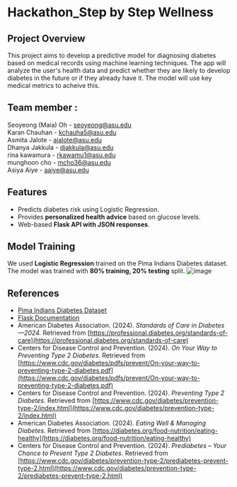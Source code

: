 # Hackathon_Step by Step Wellness

## Project Overview
This project aims to develop a predictive model for diagnosing diabetes based on medical records using machine learning techniques. The app will analyze the user's health data and predict whether they are likely to develop diabetes in the future or if they already have it. The model will use key medical metrics to acheive this.

## Team member : 
Seoyeong (Maia) Oh - seoyeong@asu.edu <br>
Karan Chauhan - kchauha5@asu.edu <br>
Asmita Jalote - ajalote@asu.edu <br>
Dhanya Jakkula - djakkula@asu.edu <br>
rina kawamura - rkawamu1@asu.edu <br>
munghoon cho - mcho36@asu.edu <br>
Asiya Aiye - aaiye@asu.edu <br>

## Features
- Predicts diabetes risk using Logistic Regression.
- Provides **personalized health advice** based on glucose levels.
- Web-based **Flask API with JSON responses**.

## Model Training
We used **Logistic Regression** trained on the Pima Indians Diabetes dataset.
The model was trained with **80% training, 20% testing** split.
![image](https://github.com/user-attachments/assets/4e0a42bc-dd71-46f0-8d64-ece06f6e10d8)

## References
- [Pima Indians Diabetes Dataset](https://www.kaggle.com/datasets/uciml/pima-indians-diabetes-database)
- [Flask Documentation](https://flask.palletsprojects.com/)
- American Diabetes Association. (2024). *Standards of Care in Diabetes—2024.* Retrieved from [https://professional.diabetes.org/standards-of-care](https://professional.diabetes.org/standards-of-care)
- Centers for Disease Control and Prevention. (2024). *On Your Way to Preventing Type 2 Diabetes.* Retrieved from [https://www.cdc.gov/diabetes/pdfs/prevent/On-your-way-to-preventing-type-2-diabetes.pdf](https://www.cdc.gov/diabetes/pdfs/prevent/On-your-way-to-preventing-type-2-diabetes.pdf)
- Centers for Disease Control and Prevention. (2024). *Preventing Type 2 Diabetes.* Retrieved from [https://www.cdc.gov/diabetes/prevention-type-2/index.html](https://www.cdc.gov/diabetes/prevention-type-2/index.html)
- American Diabetes Association. (2024). *Eating Well & Managing Diabetes.* Retrieved from [https://diabetes.org/food-nutrition/eating-healthy](https://diabetes.org/food-nutrition/eating-healthy)
- Centers for Disease Control and Prevention. (2024). *Prediabetes – Your Chance to Prevent Type 2 Diabetes.* Retrieved from [https://www.cdc.gov/diabetes/prevention-type-2/prediabetes-prevent-type-2.html](https://www.cdc.gov/diabetes/prevention-type-2/prediabetes-prevent-type-2.html)

